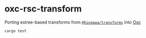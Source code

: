# oxc-rsc-transform

Porting estree-based transforms from [`@hiogawa/transforms`](https://github.com/hi-ogawa/vite-plugins/tree/main/packages/transforms) into [Oxc](https://github.com/oxc-project/oxc)

```sh
cargo test
```
